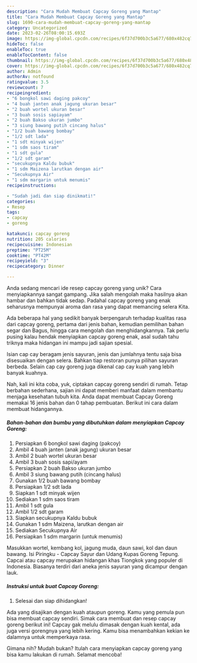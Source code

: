 ```yaml
---
description: "Cara Mudah Membuat Capcay Goreng yang Mantap"
title: "Cara Mudah Membuat Capcay Goreng yang Mantap"
slug: 1690-cara-mudah-membuat-capcay-goreng-yang-mantap
category: Uncategorized
date: 2023-02-26T08:00:15.693Z
image: https://img-global.cpcdn.com/recipes/6f37d700b3c5a677/680x482cq70/capcay-goreng-foto-resep-utama.jpg
hideToc: false
enableToc: true
enableTocContent: false
thumbnail: https://img-global.cpcdn.com/recipes/6f37d700b3c5a677/680x482cq70/capcay-goreng-foto-resep-utama.jpg
cover: https://img-global.cpcdn.com/recipes/6f37d700b3c5a677/680x482cq70/capcay-goreng-foto-resep-utama.jpg
author: Admin
authorAv: notfound
ratingvalue: 3.5
reviewcount: 7
recipeingredient:
- "6 bongkol sawi daging pakcoy"
- "4 buah janten anak jagung ukuran besar"
- "2 buah wortel ukuran besar"
- "3 buah sosis sapiayam"
- "2 buah Bakso ukuran jumbo"
- "3 siung bawang putih cincang halus"
- "1/2 buah bawang bombay"
- "1/2 sdt lada"
- "1 sdt minyak wijen"
- "1 sdm saos tiram"
- "1 sdt gula"
- "1/2 sdt garam"
- "secukupnya Kaldu bubuk"
- "1 sdm Maizena larutkan dengan air"
- "Secukupnya Air"
- "1 sdm margarin untuk menumis"
recipeinstructions:

- "Sudah jadi dan siap dinikmati!"
categories:
- Resep
tags:
- capcay
- goreng

katakunci: capcay goreng 
nutrition: 205 calories
recipecuisine: Indonesian
preptime: "PT25M"
cooktime: "PT42M"
recipeyield: "3"
recipecategory: Dinner

---
```





Anda sedang mencari ide resep capcay goreng yang unik? Cara menyiapkannya sangat gampang. Jika salah mengolah maka hasilnya akan hambar dan bahkan tidak sedap. Padahal capcay goreng yang enak seharusnya mempunyai aroma dan rasa yang dapat memancing selera Kita.





Ada beberapa hal yang sedikit banyak berpengaruh terhadap kualitas rasa dari capcay goreng, pertama dari jenis bahan, kemudian pemilihan bahan segar dan Bagus, hingga cara mengolah dan menghidangkannya. Tak perlu pusing kalau hendak menyiapkan capcay goreng enak,      asal sudah tahu triknya maka hidangan ini mampu jadi sajian spesial.














Isian cap cay beragam jenis sayuran, jenis dan jumlahnya tentu saja bisa disesuaikan dengan selera. Bahkan tiap restoran punya pilihan sayuran berbeda. Selain cap cay goreng juga dikenal cap cay kuah yang lebih banyak kuahnya.






Nah, kali ini kita coba, yuk, ciptakan capcay goreng sendiri di rumah. Tetap berbahan sederhana, sajian ini dapat memberi manfaat dalam membantu menjaga kesehatan tubuh kita. Anda dapat membuat Capcay Goreng memakai 16 jenis bahan dan 0 tahap pembuatan. Berikut ini cara dalam membuat hidangannya.

<!--inarticleads1-->

##### Bahan-bahan dan bumbu yang dibutuhkan dalam menyiapkan Capcay Goreng:

1. Persiapkan 6 bongkol sawi daging (pakcoy)
1. Ambil 4 buah janten (anak jagung) ukuran besar
1. Ambil 2 buah wortel ukuran besar
1. Ambil 3 buah sosis sapi/ayam
1. Persiapkan 2 buah Bakso ukuran jumbo
1. Ambil 3 siung bawang putih (cincang halus)
1. Gunakan 1/2 buah bawang bombay
1. Persiapkan 1/2 sdt lada
1. Siapkan 1 sdt minyak wijen
1. Sediakan 1 sdm saos tiram
1. Ambil 1 sdt gula
1. Ambil 1/2 sdt garam
1. Siapkan secukupnya Kaldu bubuk
1. Gunakan 1 sdm Maizena, larutkan dengan air
1. Sediakan Secukupnya Air
1. Persiapkan 1 sdm margarin (untuk menumis)


Masukkan wortel, kembang kol, jagung muda, daun sawi, kol dan daun bawang. Isi Piringku - Capcay Sayur dan Udang Kupas Goreng Tepung. Capcai atau capcay merupakan hidangan khas Tiongkok yang populer di Indonesia. Biasanya terdiri dari aneka jenis sayuran yang dicampur dengan lauk. 

<!--inarticleads2-->

##### Instruksi untuk buat Capcay Goreng:


1. Selesai dan siap dihidangkan!

Ada yang disajikan dengan kuah ataupun goreng. Kamu yang pemula pun bisa membuat capcay sendiri. Simak cara membuat dan resep capcay goreng berikut ini! Capcay gak melulu dimasak dengan kuah kental, ada juga versi gorengnya yang lebih kering. Kamu bisa menambahkan kekian ke dalamnya untuk memperkaya rasa. 

Gimana nih? Mudah bukan? Itulah cara menyiapkan capcay goreng yang bisa kamu lakukan di rumah. Selamat mencoba!
